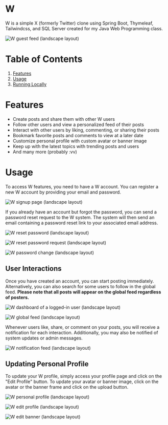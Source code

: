 W
=

W is a simple X (formerly Twitter) clone using Spring Boot, Thymeleaf, Tailwindcss, and SQL Server created for my Java Web Programming class.

![W guest feed (landscape layout)](images/homepage.png)

# Table of Contents
1. [Features](#features)
2. [Usage](#usage)
3. [Running Locally](#running-locally)

# Features
* Create posts and share them with other W users
* Follow other users and view a personalized feed of their posts
* Interact with other users by liking, commenting, or sharing their posts
* Bookmark favorite posts and comments to view at a later date
* Customize personal profile with custom avatar or banner image
* Keep up with the latest topics with trending posts and users
* And many more (probably :vv)

# Usage
To access W features, you need to have a W account. You can register a new W account by providing your email and password.

![W signup page (landscape layout)](images/signup.png)

If you already have an account but forgot the password, you can send a password reset request to the W system. The system will then send an email containing a password reset link to your associated email address.

![W reset password (landscape layout)](images/password_reset.png)

![W reset password request (landscape layout)](images/password_reset_request.png)

![W password change (landscape layout)](images/password_change.png)

## User Interactions
Once you have created an account, you can start posting immediately. Alternatively, you can also search for some users to follow in the global feed. **Please note that all posts will appear on the global feed regardless of posters.**

![W dashboard of a logged-in user (landscape layout)](images/homepage_newpost.png)

![W global feed (landscape layout)](images/globalfeed.png)

Whenever users like, share, or comment on your posts, you will receive a notification for each interaction. Additionally, you may also be notified of system updates or admin messages.

![W notification feed (landscape layout)](images/notifications.png)

## Updating Personal Profile
To update your W profile, simply access your profile page and click on the "Edit Profile" button. To update your avatar or banner image, click on the avatar or the banner frame and click on the upload button.

![W personal profile (landscape layout)](images/profile.png)

![W edit profile (landscape layout)](images/profile_edit.png)

![W edit banner (landscape layout)](images/profile_changebanner.png)